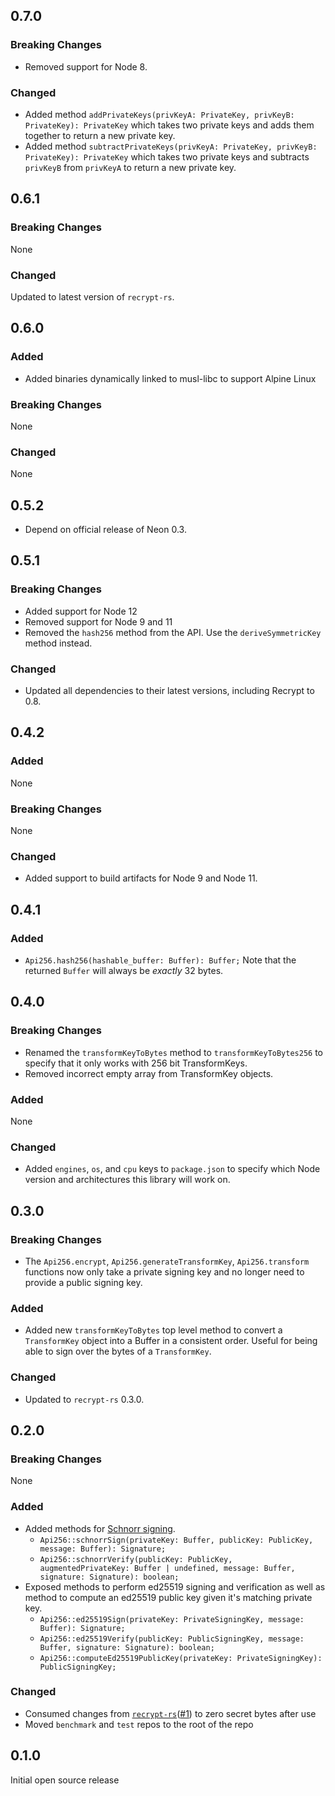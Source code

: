 ## 0.7.0

### Breaking Changes

-   Removed support for Node 8.

### Changed

-   Added method `addPrivateKeys(privKeyA: PrivateKey, privKeyB: PrivateKey): PrivateKey` which takes two private keys and adds them together to return a new private key.
-   Added method `subtractPrivateKeys(privKeyA: PrivateKey, privKeyB: PrivateKey): PrivateKey` which takes two private keys and subtracts `privKeyB` from `privKeyA` to return a new private key.

## 0.6.1

### Breaking Changes

None

### Changed

Updated to latest version of `recrypt-rs`.

## 0.6.0

### Added

-   Added binaries dynamically linked to musl-libc to support Alpine Linux

### Breaking Changes

None

### Changed

None

## 0.5.2

-   Depend on official release of Neon 0.3.

## 0.5.1

### Breaking Changes

-   Added support for Node 12
-   Removed support for Node 9 and 11
-   Removed the `hash256` method from the API. Use the `deriveSymmetricKey` method instead.

### Changed

-   Updated all dependencies to their latest versions, including Recrypt to 0.8.

## 0.4.2

### Added

None

### Breaking Changes

None

### Changed

-   Added support to build artifacts for Node 9 and Node 11.

## 0.4.1

### Added

-   `Api256.hash256(hashable_buffer: Buffer): Buffer;` Note that the returned `Buffer` will always be _exactly_ 32 bytes.

## 0.4.0

### Breaking Changes

-   Renamed the `transformKeyToBytes` method to `transformKeyToBytes256` to specify that it only works with 256 bit TransformKeys.
-   Removed incorrect empty array from TransformKey objects.

### Added

None

### Changed

-   Added `engines`, `os`, and `cpu` keys to `package.json` to specify which Node version and architectures this library will work on.

## 0.3.0

### Breaking Changes

-   The `Api256.encrypt`, `Api256.generateTransformKey`, `Api256.transform` functions now only take a private signing key and no longer need to provide a public signing key.

### Added

-   Added new `transformKeyToBytes` top level method to convert a `TransformKey` object into a Buffer in a consistent order. Useful for being able to sign over the bytes of a `TransformKey`.

### Changed

-   Updated to `recrypt-rs` 0.3.0.

## 0.2.0

### Breaking Changes

None

### Added

-   Added methods for [Schnorr signing](https://en.wikipedia.org/wiki/Schnorr_signature).
    -   `Api256::schnorrSign(privateKey: Buffer, publicKey: PublicKey, message: Buffer): Signature;`
    -   `Api256::schnorrVerify(publicKey: PublicKey, augmentedPrivateKey: Buffer | undefined, message: Buffer, signature: Signature): boolean;`
-   Exposed methods to perform ed25519 signing and verification as well as method to compute an ed25519 public key given it's matching private key.
    -   `Api256::ed25519Sign(privateKey: PrivateSigningKey, message: Buffer): Signature;`
    -   `Api256::ed25519Verify(publicKey: PublicSigningKey, message: Buffer, signature: Signature): boolean;`
    -   `Api256::computeEd25519PublicKey(privateKey: PrivateSigningKey): PublicSigningKey;`

### Changed

-   Consumed changes from [`recrypt-rs`](https://github.com/IronCoreLabs/recrypt-rs)([#1](https://github.com/IronCoreLabs/recrypt-rs/issues/1)) to zero secret bytes after use
-   Moved `benchmark` and `test` repos to the root of the repo

## 0.1.0

Initial open source release
